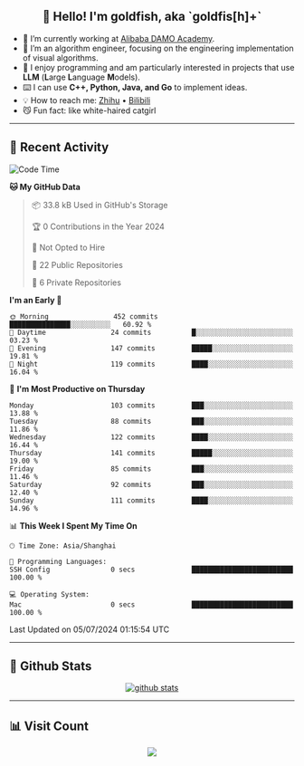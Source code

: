 
<h2 align="center">👋 Hello! I'm goldfish, aka `goldfis[h]+`</h2>

- 📍 I’m currently working at [Alibaba DAMO Academy](https://damo.alibaba.com/).  
- 🌱 I’m an algorithm engineer, focusing on the engineering implementation of visual algorithms.  
- 💬 I enjoy programming and am particularly interested in projects that use **LLM** (**L**arge **L**anguage **M**odels).   
- ⌨️ I can use **C++, Python, Java, and Go** to implement ideas.  
- 💡 How to reach me: [Zhihu](https://www.zhihu.com/people/goldfishh) • [Bilibili](https://space.bilibili.com/11349246)  
- 😼 Fun fact: like white-haired catgirl  

-------

## 🔧 Recent Activity

<!--START_SECTION:waka-->
![Code Time](http://img.shields.io/badge/Code%20Time-86%20hrs%2032%20mins-blue)

**🐱 My GitHub Data** 

> 📦 33.8 kB Used in GitHub's Storage 
 > 
> 🏆 0 Contributions in the Year 2024
 > 
> 🚫 Not Opted to Hire
 > 
> 📜 22 Public Repositories 
 > 
> 🔑 6 Private Repositories 
 > 
**I'm an Early 🐤** 

```text
🌞 Morning                452 commits         ███████████████░░░░░░░░░░   60.92 % 
🌆 Daytime                24 commits          █░░░░░░░░░░░░░░░░░░░░░░░░   03.23 % 
🌃 Evening                147 commits         █████░░░░░░░░░░░░░░░░░░░░   19.81 % 
🌙 Night                  119 commits         ████░░░░░░░░░░░░░░░░░░░░░   16.04 % 
```
📅 **I'm Most Productive on Thursday** 

```text
Monday                   103 commits         ███░░░░░░░░░░░░░░░░░░░░░░   13.88 % 
Tuesday                  88 commits          ███░░░░░░░░░░░░░░░░░░░░░░   11.86 % 
Wednesday                122 commits         ████░░░░░░░░░░░░░░░░░░░░░   16.44 % 
Thursday                 141 commits         █████░░░░░░░░░░░░░░░░░░░░   19.00 % 
Friday                   85 commits          ███░░░░░░░░░░░░░░░░░░░░░░   11.46 % 
Saturday                 92 commits          ███░░░░░░░░░░░░░░░░░░░░░░   12.40 % 
Sunday                   111 commits         ████░░░░░░░░░░░░░░░░░░░░░   14.96 % 
```


📊 **This Week I Spent My Time On** 

```text
🕑︎ Time Zone: Asia/Shanghai

💬 Programming Languages: 
SSH Config               0 secs              █████████████████████████   100.00 % 

💻 Operating System: 
Mac                      0 secs              █████████████████████████   100.00 % 
```


 Last Updated on 05/07/2024 01:15:54 UTC
<!--END_SECTION:waka-->

-------

## 📆 Github Stats

<p align="center">
    <a href="https://github.com/anuraghazra/github-readme-stats">
      <img src="https://github-readme-stats.vercel.app/api?username=goldfishh&show_icons=true&theme=dracula" alt="github stats" />
    </a>
</p>

-------

## 📊 Visit Count

<p align="center">
  <a href="https://count.getloli.com/"><img src="https://count.getloli.com/get/@:goldfishh?theme=rule34"></a>
</p>
